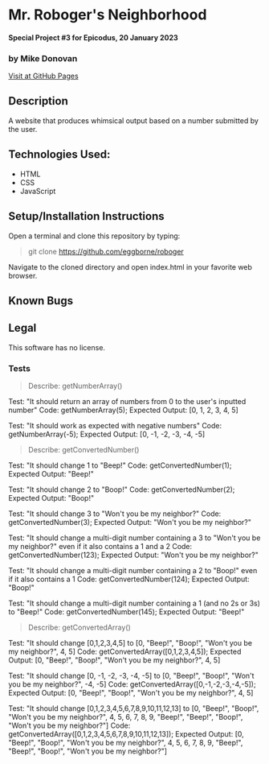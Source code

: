 # Mr. Roboger's Neighborhood
#### Special Project #3 for Epicodus, 20 January 2023
### by Mike Donovan

[Visit at GitHub Pages](https://eggborne.github.io/roboger)

## Description

A website that produces whimsical output based on a number submitted by the user.

## Technologies Used:
* HTML
* CSS
* JavaScript

## Setup/Installation Instructions

Open a terminal and clone this repository by typing:

> git clone https://github.com/eggborne/roboger

Navigate to the cloned directory and open index.html in your favorite web browser.


## Known Bugs

## Legal

This software has no license.

### Tests

> Describe: getNumberArray()

Test: "It should return an array of numbers from 0 to the user's inputted number"
Code: getNumberArray(5);
Expected Output: [0, 1, 2, 3, 4, 5]

Test: "It should work as expected with negative numbers"
Code: getNumberArray(-5);
Expected Output: [0, -1, -2, -3, -4, -5]

> Describe: getConvertedNumber()

Test: "It should change 1 to "Beep!"
Code: getConvertedNumber(1);
Expected Output: "Beep!"

Test: "It should change 2 to "Boop!"
Code: getConvertedNumber(2);
Expected Output: "Boop!"

Test: "It should change 3 to "Won't you be my neighbor?"
Code: getConvertedNumber(3);
Expected Output: "Won't you be my neighbor?"

Test: "It should change a multi-digit number containing a 3 to "Won't you be my neighbor?" even if it also contains a 1 and a 2
Code: getConvertedNumber(123);
Expected Output: "Won't you be my neighbor?"

Test: "It should change a multi-digit number containing a 2 to "Boop!" even if it also contains a 1
Code: getConvertedNumber(124);
Expected Output: "Boop!"

Test: "It should change a multi-digit number containing a 1 (and no 2s or 3s) to "Beep!"
Code: getConvertedNumber(145);
Expected Output: "Beep!"

> Describe: getConvertedArray()

Test: "It should change [0,1,2,3,4,5] to [0, "Beep!", "Boop!", "Won't you be my neighbor?", 4, 5]
Code: getConvertedArray([0,1,2,3,4,5]);
Expected Output: [0, "Beep!", "Boop!", "Won't you be my neighbor?", 4, 5]

Test: "It should change [0, -1, -2, -3, -4, -5] to [0, "Beep!", "Boop!", "Won't you be my neighbor?", -4, -5]
Code: getConvertedArray([0,-1,-2,-3,-4,-5]);
Expected Output: [0, "Beep!", "Boop!", "Won't you be my neighbor?", 4, 5]

Test: "It should change [0,1,2,3,4,5,6,7,8,9,10,11,12,13] to [0, "Beep!", "Boop!", "Won't you be my neighbor?", 4, 5, 6, 7, 8, 9, "Beep!", "Beep!", "Boop!", "Won't you be my neighbor?"]
Code: getConvertedArray([0,1,2,3,4,5,6,7,8,9,10,11,12,13]);
Expected Output: [0, "Beep!", "Boop!", "Won't you be my neighbor?", 4, 5, 6, 7, 8, 9, "Beep!", "Beep!", "Boop!", "Won't you be my neighbor?"]


